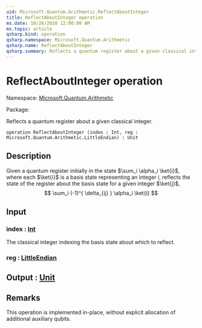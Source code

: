 ```yaml
---
uid: Microsoft.Quantum.Arithmetic.ReflectAboutInteger
title: ReflectAboutInteger operation
ms.date: 10/26/2020 12:00:00 AM
ms.topic: article
qsharp.kind: operation
qsharp.namespace: Microsoft.Quantum.Arithmetic
qsharp.name: ReflectAboutInteger
qsharp.summary: Reflects a quantum register about a given classical integer.
---
```


# ReflectAboutInteger operation

Namespace: [Microsoft.Quantum.Arithmetic](xref:Microsoft.Quantum.Arithmetic)

Package: [](https://nuget.org/packages/)


Reflects a quantum register about a given classical integer.

```qsharp
operation ReflectAboutInteger (index : Int, reg : Microsoft.Quantum.Arithmetic.LittleEndian) : Unit
```


## Description

Given a quantum register initially in the state $\sum_i \alpha_i \ket{i}$,where each $\ket{i}$ is a basis state representing an integer $i$,reflects the state of the register about the basis state for a giveninteger $\ket{j}$,$$\sum_i (-1)^{ \delta_{ij} } \alpha_i \ket{i}$$

## Input

### index : [Int](xref:microsoft.quantum.lang-ref.int)

The classical integer indexing the basis state about which to reflect.


### reg : [LittleEndian](xref:Microsoft.Quantum.Arithmetic.LittleEndian)





## Output : [Unit](xref:microsoft.quantum.lang-ref.unit)



## Remarks

This operation is implemented in-place, without explicit allocation ofadditional auxiliary qubits.